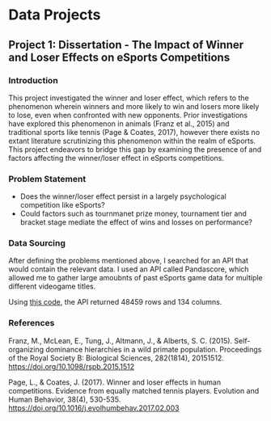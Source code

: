 # Data Projects

## Project 1: Dissertation - The Impact of Winner and Loser Effects on eSports Competitions

### Introduction

This project investigated the winner and loser effect, which refers to the phenomenon wherein winners and more likely to win and losers more likely to lose, even when confronted with new opponents. Prior investigations have explored this phenomenon in animals (Franz et al., 2015) and traditional sports like tennis (Page & Coates, 2017), however there exists no extant literature scrutinizing this phenomenon within the realm of eSports. This project endeavors to bridge this gap by examining the presence of and factors affecting the winner/loser effect in eSports competitions.

### Problem Statement

- Does the winner/loser effect persist in a largely psychological competition like eSports?
- Could factors such as tournmanet prize money, tournament tier and bracket stage mediate the effect of wins and losses on performance?

### Data Sourcing

After defining the problems mentioned above, I searched for an API that would contain the relevant data. I used an API called Pandascore, which allowed me to gather large amoubnts of past eSports game data for multiple different videogame titles.

Using [this code](code/CSGO_API_request_final.py), the API returned 48459 rows and 134 columns.

### References

Franz, M., McLean, E., Tung, J., Altmann, J., & Alberts, S. C. (2015). Self-organizing dominance hierarchies in a wild primate population. Proceedings of the Royal Society B: Biological Sciences, 282(1814), 20151512. https://doi.org/10.1098/rspb.2015.1512

Page, L., & Coates, J. (2017). Winner and loser effects in human competitions. Evidence from equally matched tennis players. Evolution and Human Behavior, 38(4), 530-535. https://doi.org/10.1016/j.evolhumbehav.2017.02.003
